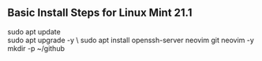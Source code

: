 ## Basic Install Steps for Linux Mint 21.1
sudo apt update \
sudo apt upgrade -y \ 
sudo apt install openssh-server neovim git neovim -y \
mkdir -p ~/github

